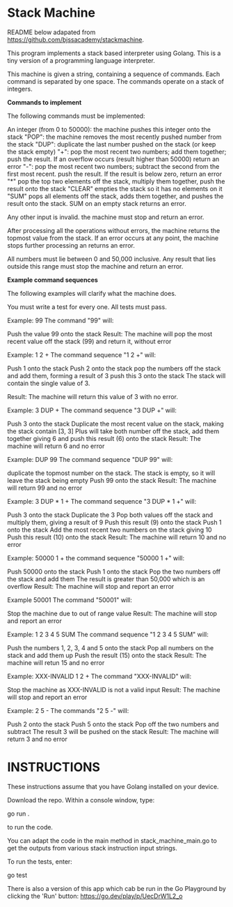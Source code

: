 Stack Machine
=============

README below adapated from https://github.com/bjssacademy/stackmachine. 

This program implements a stack based interpreter using Golang. This is a tiny version of a programming language interpreter.

This machine is given a string, containing a sequence of commands. Each command is separated by one space. The commands operate on a stack of integers. 

**Commands to implement**

The following commands must be implemented:

An integer (from 0 to 50000): the machine pushes this integer onto the stack
"POP": the machine removes the most recently pushed number from the stack
"DUP": duplicate the last number pushed on the stack (or keep the stack empty)
"+": pop the most recent two numbers; add them together; push the result. If an overflow occurs (result higher than 50000) return an error
"-": pop the most recent two numbers; subtract the second from the first most recent. push the result. If the result is below zero, return an error
"*" pop the top two elements off the stack, multiply them together, push the result onto the stack
"CLEAR" empties the stack so it has no elements on it
"SUM" pops all elements off the stack, adds them together, and pushes the result onto the stack. SUM on an empty stack returns an error.

Any other input is invalid. the machine must stop and return an error.

After processing all the operations without errors, the machine returns the topmost value from the stack. If an error occurs at any point, the machine stops further processing an returns an error.

All numbers must lie between 0 and 50,000 inclusive. Any result that lies outside this range must stop the machine and return an error.

**Example command sequences**

The following examples will clarify what the machine does.

You must write a test for every one. All tests must pass.

Example: 99
The command "99" will:

Push the value 99 onto the stack
Result: The machine will pop the most recent value off the stack (99) and return it, without error

Example: 1 2 +
The command sequence "1 2 +" will:

Push 1 onto the stack
Push 2 onto the stack
pop the numbers off the stack and add them, forming a result of 3
push this 3 onto the stack
The stack will contain the single value of 3.

Result: The machine will return this value of 3 with no error.

Example: 3 DUP +
The command sequence "3 DUP +" will:

Push 3 onto the stack
Duplicate the most recent value on the stack, making the stack contain [3, 3]
Plus will take both number off the stack, add them together giving 6 and
push this result (6) onto the stack
Result: The machine will return 6 and no error

Example: DUP 99
The command sequence "DUP 99" will:

duplicate the topmost number on the stack. The stack is empty, so it will leave the stack being empty
Push 99 onto the stack
Result: The machine will return 99 and no error

Example: 3 DUP * 1 +
The command sequence "3 DUP * 1 +" will:

Push 3 onto the stack
Duplicate the 3
Pop both values off the stack and multiply them, giving a result of 9
Push this result (9) onto the stack
Push 1 onto the stack
Add the most recent two numbers on the stack giving 10
Push this result (10) onto the stack
Result: The machine will return 10 and no error

Example: 50000 1 +
the command sequence "50000 1 +" will:

Push 50000 onto the stack
Push 1 onto the stack
Pop the two numbers off the stack and add them
The result is greater than 50,000 which is an overflow
Result: The machine will stop and report an error

Example 50001
The command "50001" will:

Stop the machine due to out of range value
Result: The machine will stop and report an error

Example: 1 2 3 4 5 SUM
The command sequence "1 2 3 4 5 SUM" will:

Push the numbers 1, 2, 3, 4 and 5 onto the stack
Pop all numbers on the stack and add them up
Push the result (15) onto the stack
Result: The machine will retun 15 and no error

Example: XXX-INVALID 1 2 +
The command "XXX-INVALID" will:

Stop the machine as XXX-INVALID is not a valid input
Result: The machine will stop and report an error

Example: 2 5 -
The commands "2 5 -" will:

Push 2 onto the stack
Push 5 onto the stack
Pop off the two numbers and subtract
The result 3 will be pushed on the stack
Result: The machine will return 3 and no error

INSTRUCTIONS
============

These instructions assume that you have Golang installed on your device. 

Download the repo. Within a console window, type:

go run .

to run the code. 

You can adapt the code in the main method in stack_machine_main.go to get the outputs from various stack instruction input strings.

To run the tests, enter:

go test

There is also a version of this app which cab be run in the Go Playground by clicking the 'Run' button: https://go.dev/play/p/UecDrW1L2_o
